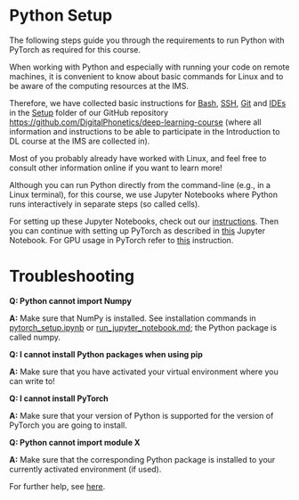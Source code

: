 # Python Setup
The following steps guide you through the requirements to run Python with PyTorch as required for this course.

When working with Python and especially with running your code on remote machines, it is convenient to know about basic commands for Linux and to be aware of the computing resources at the IMS.

Therefore, we have collected basic instructions for [Bash](bash.md), [SSH](ssh.md), [Git](git.md) and [IDEs](ide.md) in the [Setup](.) folder of our GitHub repository https://github.com/DigitalPhonetics/deep-learning-course (where all information and instructions to be able to participate in the Introduction to DL course at the IMS are collected in).

Most of you probably already have worked with Linux, and feel free to consult other information online if you want to learn more!

Although you can run Python directly from the command-line (e.g., in a Linux terminal), for this course, we use Jupyter Notebooks where Python runs interactively in separate steps (so called cells).

For setting up these Jupyter Notebooks, check out our [instructions](run_jupyter_notebook.md).
Then you can continue with setting up PyTorch as described in [this](pytorch_setup.ipynb) Jupyter Notebook.
For GPU usage in PyTorch refer to [this](git.md) instruction.

# Troubleshooting

**Q: Python cannot import Numpy**

**A:** Make sure that NumPy is installed. See installation commands in [pytorch_setup.ipynb](pytorch_setup.ipynb) or [run_jupyter_notebook.md](run_jupyter_notebook.md); the Python package is called numpy.

**Q: I cannot install Python packages when using pip**

**A:** Make sure that you have activated your virtual environment where you can write to!

**Q: I cannot install PyTorch**

**A:** Make sure that your version of Python is supported for the version of PyTorch you are going to install.

**Q: Python cannot import module X**

**A:** Make sure that the corresponding Python package is installed to your currently activated environment (if used).

For further help, see [here](../#help-feedback--other-questions).